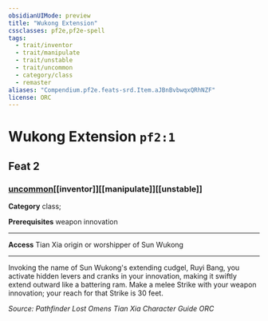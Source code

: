 ```yaml
---
obsidianUIMode: preview
title: "Wukong Extension"
cssclasses: pf2e,pf2e-spell
tags:
  - trait/inventor
  - trait/manipulate
  - trait/unstable
  - trait/uncommon
  - category/class
  - remaster
aliases: "Compendium.pf2e.feats-srd.Item.aJBnBvbwqxQRhNZF"
license: ORC
---
```

# Wukong Extension `pf2:1`
## Feat 2
### [uncommon](uncommon "Uncommon Rarity Trait")[[inventor]][[manipulate]][[unstable]]

**Category** class; 



**Prerequisites** weapon innovation
* * *
**Access** Tian Xia origin or worshipper of Sun Wukong

* * *

Invoking the name of Sun Wukong's extending cudgel, Ruyi Bang, you activate hidden levers and cranks in your innovation, making it swiftly extend outward like a battering ram. Make a melee Strike with your weapon innovation; your reach for that Strike is 30 feet.

*Source: Pathfinder Lost Omens Tian Xia Character Guide*
*ORC*